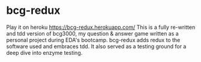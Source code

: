 # bcg-redux

Play it on heroku https://bcg-redux.herokuapp.com/ This is a fully re-written and tdd version of bcg3000, my question & answer game written as a personal project during EDA's bootcamp. 
bcg-redux adds redux to the software used and embraces tdd. It also served as a testing ground for a deep dive into enzyme testing.

